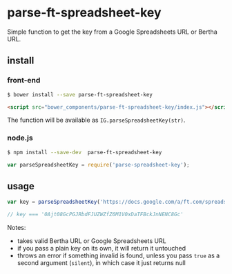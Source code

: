 # parse-ft-spreadsheet-key

Simple function to get the key from a Google Spreadsheets URL or Bertha URL.


## install

### front-end

```sh
$ bower install --save parse-ft-spreadsheet-key
```

```html
<script src="bower_components/parse-ft-spreadsheet-key/index.js"></script>
```

The function will be available as `IG.parseSpreadsheetKey(str)`.


### node.js

```sh
$ npm install --save-dev  parse-ft-spreadsheet-key
```

```js
var parseSpreadsheetKey = require('parse-spreadsheet-key');
```


## usage

```js
var key = parseSpreadsheetKey('https://docs.google.com/a/ft.com/spreadsheet/ccc?key=0Ajt08GcPGJRbdFJUZWZfZ6M1V0xDaTFBckJnNENC8Gc');

// key === '0Ajt08GcPGJRbdFJUZWZfZ6M1V0xDaTFBckJnNENC8Gc'
```

Notes:

* takes valid Bertha URL or Google Spreadsheets URL
* if you pass a plain key on its own, it will return it untouched
* throws an error if something invalid is found, unless you pass `true` as a second argument (`silent`), in which case it just returns null
